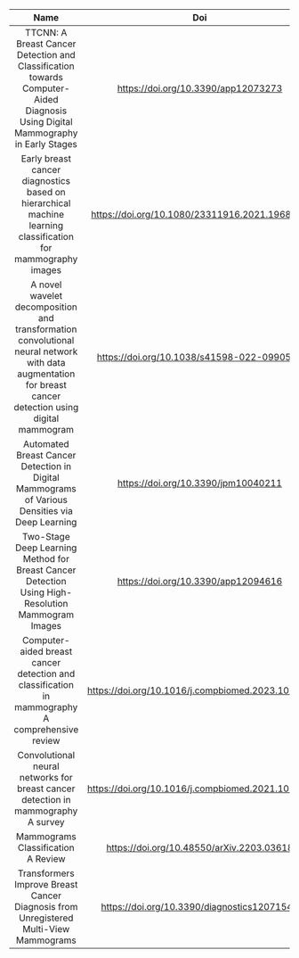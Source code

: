 |Name|Doi|ReaderName|
|:--:|:--:|:--:|
|TTCNN: A Breast Cancer Detection and Classification towards Computer-Aided Diagnosis Using Digital Mammography in Early Stages|https://doi.org/10.3390/app12073273|Mahdi Firouzbakht|
|Early breast cancer diagnostics based on hierarchical machine learning classification for mammography images|https://doi.org/10.1080/23311916.2021.1968324|Mahdi Firouzbakht|
|A novel wavelet decomposition and transformation convolutional neural network with data augmentation for breast cancer detection using digital mammogram|https://doi.org/10.1038/s41598-022-09905-3|Mahdi Firouzbakht|
|Automated Breast Cancer Detection in Digital Mammograms of Various Densities via Deep Learning|https://doi.org/10.3390/jpm10040211|Mahdi Firouzbakht|
|Two-Stage Deep Learning Method for Breast Cancer Detection Using High-Resolution Mammogram Images|https://doi.org/10.3390/app12094616|Mahdi Firouzbakht|
|Computer-aided breast cancer detection and classification in mammography A comprehensive review|https://doi.org/10.1016/j.compbiomed.2023.106554|Mahdi Niknejad|
|Convolutional neural networks for breast cancer detection in mammography A survey|https://doi.org/10.1016/j.compbiomed.2021.104248|Mahdi Niknejad|
|Mammograms Classification A Review|https://doi.org/10.48550/arXiv.2203.03618|Mahdi Niknejad|
|Transformers Improve Breast Cancer Diagnosis from Unregistered Multi-View Mammograms|https://doi.org/10.3390/diagnostics12071549|Mahdi Niknejad|
